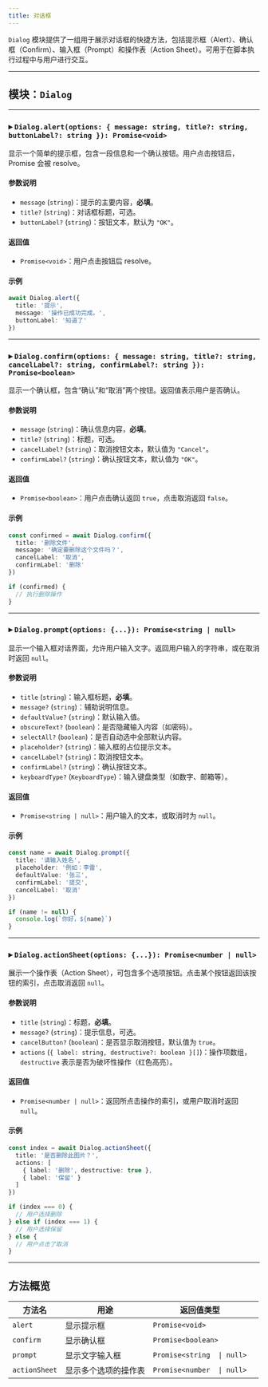 ```yaml
---
title: 对话框
---
```

`Dialog` 模块提供了一组用于展示对话框的快捷方法，包括提示框（Alert）、确认框（Confirm）、输入框（Prompt）和操作表（Action Sheet）。可用于在脚本执行过程中与用户进行交互。

---

## 模块：`Dialog`

---

### ▸ `Dialog.alert(options: { message: string, title?: string, buttonLabel?: string }): Promise<void>`

显示一个简单的提示框，包含一段信息和一个确认按钮。用户点击按钮后，Promise 会被 resolve。

#### 参数说明

* `message` (`string`)：提示的主要内容，**必填**。
* `title?` (`string`)：对话框标题，可选。
* `buttonLabel?` (`string`)：按钮文本，默认为 `"OK"`。

#### 返回值

* `Promise<void>`：用户点击按钮后 resolve。

#### 示例

```ts
await Dialog.alert({
  title: '提示',
  message: '操作已成功完成。',
  buttonLabel: '知道了'
})
```

---

### ▸ `Dialog.confirm(options: { message: string, title?: string, cancelLabel?: string, confirmLabel?: string }): Promise<boolean>`

显示一个确认框，包含“确认”和“取消”两个按钮。返回值表示用户是否确认。

#### 参数说明

* `message` (`string`)：确认信息内容，**必填**。
* `title?` (`string`)：标题，可选。
* `cancelLabel?` (`string`)：取消按钮文本，默认值为 `"Cancel"`。
* `confirmLabel?` (`string`)：确认按钮文本，默认值为 `"OK"`。

#### 返回值

* `Promise<boolean>`：用户点击确认返回 `true`，点击取消返回 `false`。

#### 示例

```ts
const confirmed = await Dialog.confirm({
  title: '删除文件',
  message: '确定要删除这个文件吗？',
  cancelLabel: '取消',
  confirmLabel: '删除'
})

if (confirmed) {
  // 执行删除操作
}
```

---

### ▸ `Dialog.prompt(options: {...}): Promise<string | null>`

显示一个输入框对话界面，允许用户输入文字。返回用户输入的字符串，或在取消时返回 `null`。

#### 参数说明

* `title` (`string`)：输入框标题，**必填**。
* `message?` (`string`)：辅助说明信息。
* `defaultValue?` (`string`)：默认输入值。
* `obscureText?` (`boolean`)：是否隐藏输入内容（如密码）。
* `selectAll?` (`boolean`)：是否自动选中全部默认内容。
* `placeholder?` (`string`)：输入框的占位提示文本。
* `cancelLabel?` (`string`)：取消按钮文本。
* `confirmLabel?` (`string`)：确认按钮文本。
* `keyboardType?` (`KeyboardType`)：输入键盘类型（如数字、邮箱等）。

#### 返回值

* `Promise<string | null>`：用户输入的文本，或取消时为 `null`。

#### 示例

```ts
const name = await Dialog.prompt({
  title: '请输入姓名',
  placeholder: '例如：李雷',
  defaultValue: '张三',
  confirmLabel: '提交',
  cancelLabel: '取消'
})

if (name != null) {
  console.log(`你好，${name}`)
}
```

---

### ▸ `Dialog.actionSheet(options: {...}): Promise<number | null>`

展示一个操作表（Action Sheet），可包含多个选项按钮。点击某个按钮返回该按钮的索引，点击取消返回 `null`。

#### 参数说明

* `title` (`string`)：标题，**必填**。
* `message?` (`string`)：提示信息，可选。
* `cancelButton?` (`boolean`)：是否显示取消按钮，默认值为 `true`。
* `actions` (`{ label: string, destructive?: boolean }[]`)：操作项数组，`destructive` 表示是否为破坏性操作（红色高亮）。

#### 返回值

* `Promise<number | null>`：返回所点击操作的索引，或用户取消时返回 `null`。

#### 示例

```ts
const index = await Dialog.actionSheet({
  title: '是否删除此图片？',
  actions: [
    { label: '删除', destructive: true },
    { label: '保留' }
  ]
})

if (index === 0) {
  // 用户选择删除
} else if (index === 1) {
  // 用户选择保留
} else {
  // 用户点击了取消
}
```

---

## 方法概览

| 方法名           | 用途         | 返回值类型              |         |
| ------------- | ---------- | ------------------ | ------- |
| `alert`       | 显示提示框      | `Promise<void>`    |         |
| `confirm`     | 显示确认框      | `Promise<boolean>` |         |
| `prompt`      | 显示文字输入框    | `Promise<string  \| null>` |
| `actionSheet` | 显示多个选项的操作表 | `Promise<number  \| null>` |
